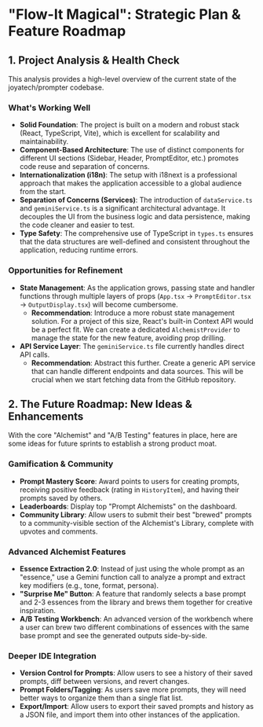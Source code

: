 # "Flow-It Magical": Strategic Plan & Feature Roadmap

## 1. Project Analysis & Health Check

This analysis provides a high-level overview of the current state of the joyatech/prompter codebase.

### What's Working Well

*   **Solid Foundation**: The project is built on a modern and robust stack (React, TypeScript, Vite), which is excellent for scalability and maintainability.
*   **Component-Based Architecture**: The use of distinct components for different UI sections (Sidebar, Header, PromptEditor, etc.) promotes code reuse and separation of concerns.
*   **Internationalization (i18n)**: The setup with i18next is a professional approach that makes the application accessible to a global audience from the start.
*   **Separation of Concerns (Services)**: The introduction of `dataService.ts` and `geminiService.ts` is a significant architectural advantage. It decouples the UI from the business logic and data persistence, making the code cleaner and easier to test.
*   **Type Safety**: The comprehensive use of TypeScript in `types.ts` ensures that the data structures are well-defined and consistent throughout the application, reducing runtime errors.

### Opportunities for Refinement

*   **State Management**: As the application grows, passing state and handler functions through multiple layers of props (`App.tsx` -> `PromptEditor.tsx` -> `OutputDisplay.tsx`) will become cumbersome.
    *   **Recommendation**: Introduce a more robust state management solution. For a project of this size, React's built-in Context API would be a perfect fit. We can create a dedicated `AlchemistProvider` to manage the state for the new feature, avoiding prop drilling.
*   **API Service Layer**: The `geminiService.ts` file currently handles direct API calls.
    *   **Recommendation**: Abstract this further. Create a generic API service that can handle different endpoints and data sources. This will be crucial when we start fetching data from the GitHub repository.

## 2. The Future Roadmap: New Ideas & Enhancements

With the core "Alchemist" and "A/B Testing" features in place, here are some ideas for future sprints to establish a strong product moat.

### Gamification & Community

*   **Prompt Mastery Score**: Award points to users for creating prompts, receiving positive feedback (rating in `HistoryItem`), and having their prompts saved by others.
*   **Leaderboards**: Display top "Prompt Alchemists" on the dashboard.
*   **Community Library**: Allow users to submit their best "brewed" prompts to a community-visible section of the Alchemist's Library, complete with upvotes and comments.

### Advanced Alchemist Features

*   **Essence Extraction 2.0**: Instead of just using the whole prompt as an "essence," use a Gemini function call to analyze a prompt and extract key modifiers (e.g., tone, format, persona).
*   **"Surprise Me" Button**: A feature that randomly selects a base prompt and 2-3 essences from the library and brews them together for creative inspiration.
*   **A/B Testing Workbench**: An advanced version of the workbench where a user can brew two different combinations of essences with the same base prompt and see the generated outputs side-by-side.

### Deeper IDE Integration

*   **Version Control for Prompts**: Allow users to see a history of their saved prompts, diff between versions, and revert changes.
*   **Prompt Folders/Tagging**: As users save more prompts, they will need better ways to organize them than a single flat list.
*   **Export/Import**: Allow users to export their saved prompts and history as a JSON file, and import them into other instances of the application.
